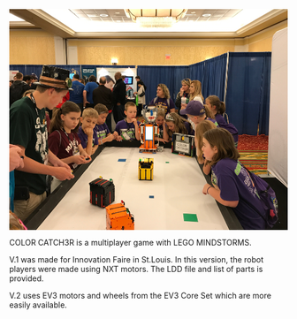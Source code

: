 
<img align="middle" height="400" src="IMG_1204.jpg">

COLOR CATCH3R is a multiplayer game with LEGO MINDSTORMS.

V.1 was made for Innovation Faire in St.Louis.  In this version, the robot players were made using NXT motors. The LDD file and list of parts is provided.

V.2 uses EV3 motors and wheels from the EV3 Core Set which are more easily available.
